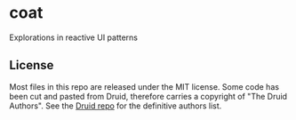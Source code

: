 # coat
Explorations in reactive UI patterns

## License

Most files in this repo are released under the MIT license. Some code has been cut and pasted from Druid, therefore carries a copyright of "The Druid Authors". See the [Druid repo] for the definitive authors list.

[Druid repo]: https://github.com/linebender/druid